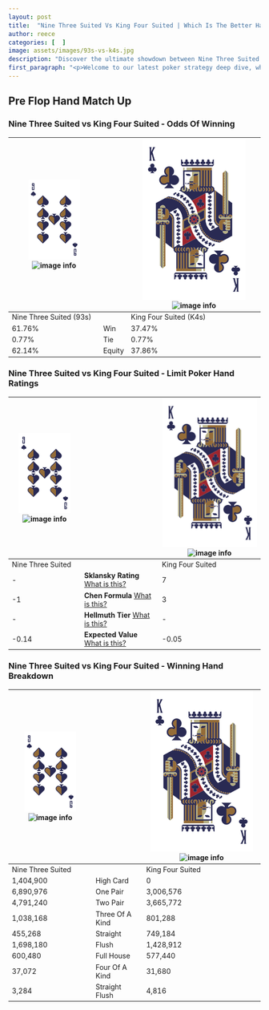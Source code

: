 ```yaml
---
layout: post
title:  "Nine Three Suited Vs King Four Suited | Which Is The Better Hand In Poker? A Complete Guide"
author: reece
categories: [  ]
image: assets/images/93s-vs-k4s.jpg
description: "Discover the ultimate showdown between Nine Three Suited and King Four Suited in poker! Uncover the odds, strategies, and scenarios where one hand triumphs over the other. Get ready to up your poker game with this thrilling analysis."
first_paragraph: "<p>Welcome to our latest poker strategy deep dive, where we're pitting two distinct hands against each other in a high-stakes showdown: Nine Three Suited vs King Four Suited.</p><p>In the dynamic world of poker, every decision counts, and knowing which hand holds the upper hand is key to your success at the table.</p><p>In this article, we'll dissect these two hands, explore the scenarios where one dominates the other, and equip you with the knowledge to make strategic choices that can tip the odds in your favor.</p><p>Get ready to unravel the intriguing dynamics of these poker hands and elevate your game to new heights.</p>"
---
```




[comment]: # (sp0)

## Pre Flop Hand Match Up

<div class="table hand-ratings" markdown="1"> 



### Nine Three Suited vs King Four Suited - Odds Of Winning


    
| ![image info](assets/images/hand1/9.png) ![image info](assets/images/hand1/3s.png) |  | ![image info](assets/images/hand2/K.png) ![image info](assets/images/hand2/4s.png) |
| -------- | -------- | -------- |
| Nine Three Suited (93s) |  | King Four Suited (K4s) |
| 61.76% | Win | 37.47% |
| 0.77% | Tie | 0.77% |
| 62.14% | Equity | 37.86% |




[comment]: # (sp1)



### Nine Three Suited vs King Four Suited - Limit Poker Hand Ratings


    
| ![image info](assets/images/hand1/9.png) ![image info](assets/images/hand1/3s.png) |  | ![image info](assets/images/hand2/K.png) ![image info](assets/images/hand2/4s.png) |
| -------- | -------- | -------- |
| Nine Three Suited |  | King Four Suited |
| - | **Sklansky Rating** [What is this?](/sklansky-rating-explained) | 7 |
| -1 | **Chen Formula** [What is this?](/chen-formula-explained) | 3 |
| - | **Hellmuth Tier** [What is this?](/Hellmuth-tier-explained) | - |
| -0.14 | **Expected Value** [What is this?](/expected-value-explained) | -0.05 |




[comment]: # (sp2)



### Nine Three Suited vs King Four Suited - Winning Hand Breakdown


    
| ![image info](assets/images/hand1/9.png) ![image info](assets/images/hand1/3s.png) |  | ![image info](assets/images/hand2/K.png) ![image info](assets/images/hand2/4s.png) |
| -------- | -------- | -------- |
| Nine Three Suited |  | King Four Suited |
| 1,404,900 | High Card | 0 |
| 6,890,976 | One Pair | 3,006,576 |
| 4,791,240 | Two Pair | 3,665,772 |
| 1,038,168 | Three Of A Kind | 801,288 |
| 455,268 | Straight | 749,184 |
| 1,698,180 | Flush | 1,428,912 |
| 600,480 | Full House | 577,440 |
| 37,072 | Four Of A Kind | 31,680 |
| 3,284 | Straight Flush | 4,816 |




[comment]: # (sp3)



</div>

[comment]: # (sp4)



[comment]: # (sp5)

